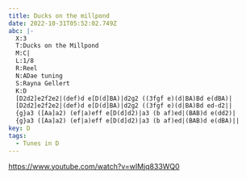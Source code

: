 ```yaml
---
title: Ducks on the millpond
date: 2022-10-31T05:52:02.749Z
abc: |-
  X:3
  T:Ducks on the Millpond
  M:C|
  L:1/8
  R:Reel
  N:ADae tuning
  S:Rayna Gellert
  K:D
  [D2d2]e2f2e2|(def)d e[D(d]BA)|d2g2 ((3fgf e)(d|BA)Bd e(dBA)|
  [D2d2]e2f2e2|(def)d e[D(d]BA)|d2g2 ((3fgf e)(d|BA)Bd ed-d2||
  {g}a3 ([Aa]a2) (ef|a)eff e[D(d]d2)|a3 (b af)ed|(BAB)d e(dd2)|
  {g}a3 ([Aa]a2) (ef|a)eff e[D(d]d2)|a3 (b af)ed|(BAB)d e(dBA)||
key: D
tags:
  - Tunes in D
---
```

https://www.youtube.com/watch?v=wIMjq833WQ0